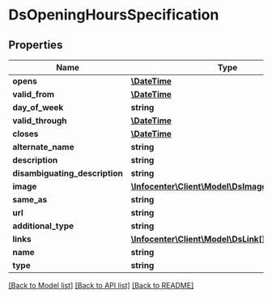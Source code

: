 # DsOpeningHoursSpecification

## Properties
Name | Type | Description | Notes
------------ | ------------- | ------------- | -------------
**opens** | [**\DateTime**](\DateTime.md) |  | [optional] 
**valid_from** | [**\DateTime**](\DateTime.md) |  | [optional] 
**day_of_week** | **string** |  | [optional] 
**valid_through** | [**\DateTime**](\DateTime.md) |  | [optional] 
**closes** | [**\DateTime**](\DateTime.md) |  | [optional] 
**alternate_name** | **string** |  | [optional] 
**description** | **string** |  | [optional] 
**disambiguating_description** | **string** |  | [optional] 
**image** | [**\Infocenter\Client\Model\DsImageObjectSimplex**](DsImageObjectSimplex.md) |  | [optional] 
**same_as** | **string** |  | [optional] 
**url** | **string** |  | [optional] 
**additional_type** | **string** |  | [optional] 
**links** | [**\Infocenter\Client\Model\DsLink[]**](DsLink.md) |  | [optional] 
**name** | **string** |  | [optional] 
**type** | **string** |  | [optional] 

[[Back to Model list]](../../README.md#documentation-for-models) [[Back to API list]](../../README.md#documentation-for-api-endpoints) [[Back to README]](../../README.md)

